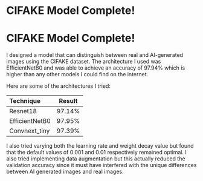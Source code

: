 # CIFAKE Model Complete!
# CIFAKE Model Complete!

I designed a model that can distinguish between real and AI-generated images using the CIFAKE dataset. The architecture I used was EfficientNetB0 and was able to achieve an accuracy of 97.94% which is higher than any other models I could find on the internet.

Here are some of the architectures I tried:

|   Technique  |     Result     | 
|:-------------|:--------------:|
| Resnet18     |    97.14%      |   
|EfficientNetB0|    97.95%      | 
| Convnext_tiny|    97.39%      |   

I also tried varying both the learning rate and weight decay value but found that the default values of 0.001 and 0.01 respectively remained optimal. I also tried implementing data augmentation but this actually reduced the validation accuracy since it must have interfered with the unique differences between AI generated images and real images.

